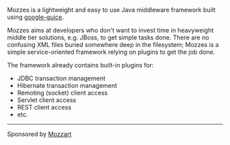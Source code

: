 Mozzes is a lightweight and easy to use Java middleware framework built using [google-guice](http://code.google.com/p/google-guice).

Mozzes aims at developers who don't want to invest time in heavyweight middle tier solutions, e.g. JBoss, to get simple tasks done. There are no confusing XML files buried somewhere deep in the filesystem; Mozzes is a simple service-oriented framework relying on plugins to get the job done.


The framework already contains built-in plugins for:
  * JDBC transaction management
  * Hibernate transaction management
  * Remoting (socket) client access
  * Servlet client access
  * REST client access
  * etc.





---

Sponsored by [Mozzart](http://www.mozzartbet.com)